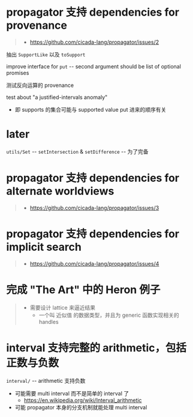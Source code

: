 # propagator 支持 dependencies for provenance

> - https://github.com/cicada-lang/propagator/issues/2

抽出 `SupportLike` 以及 `toSupport`

improve interface for `put` -- second argument should be list of optional promises

测试反向运算的 provenance

test about "a justified-intervals anomaly"

- 即 supports 的集合可能与 supported value put 进来的顺序有关

# later

`utils/Set` -- `setIntersection` & `setDifference` -- 为了完备

# propagator 支持 dependencies for alternate worldviews

> - https://github.com/cicada-lang/propagator/issues/3

# propagator 支持 dependencies for implicit search

> - https://github.com/cicada-lang/propagator/issues/4

# 完成 "The Art" 中的 Heron 例子

> - 需要设计 lattice 来逼近结果
>   - 一个叫 近似值 的数据类型，并且为 generic 函数实现相关的 handles

# interval 支持完整的 arithmetic，包括正数与负数

`interval/` -- arithmetic 支持负数

- 可能需要 multi interval 而不是简单的 interval 了
  - https://en.wikipedia.org/wiki/Interval_arithmetic
- 可能 propagator 本身的分支机制就能处理 multi interval
